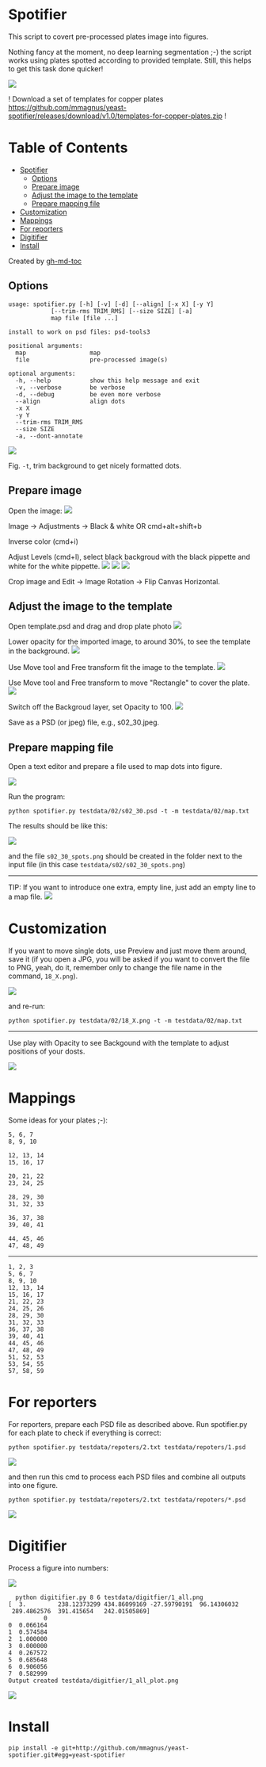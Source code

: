 # Spotifier

This script to covert pre-processed plates image into figures.

Nothing fancy at the moment, no deep learning segmentation ;-) the script works using plates spotted according to provided template. Still, this helps to get this task done quicker!

![](imgs/yWwr8DqnXT.gif)

! Download a set of templates for copper plates https://github.com/mmagnus/yeast-spotifier/releases/download/v1.0/templates-for-copper-plates.zip !

Table of Contents
=================

* [Spotifier](#spotifier)
  * [Options](#options)
  * [Prepare image](#prepare-image)
  * [Adjust the image to the template](#adjust-the-image-to-the-template)
  * [Prepare mapping file](#prepare-mapping-file)
* [Customization](#customization)
* [Mappings](#mappings)
* [For reporters](#for-reporters)
* [Digitifier](#digitifier)
* [Install](#install)

Created by [gh-md-toc](https://github.com/ekalinin/github-markdown-toc.go)

## Options

	usage: spotifier.py [-h] [-v] [-d] [--align] [-x X] [-y Y]
			    [--trim-rms TRIM_RMS] [--size SIZE] [-a]
			    map file [file ...]

	install to work on psd files: psd-tools3

	positional arguments:
	  map                  map
	  file                 pre-processed image(s)

	optional arguments:
	  -h, --help           show this help message and exit
	  -v, --verbose        be verbose
	  -d, --debug          be even more verbose
	  --align              align dots
	  -x X
	  -y Y
	  --trim-rms TRIM_RMS
	  --size SIZE
	  -a, --dont-annotate

![](imgs/jyvsjrgxpe.gif)

Fig. `-t`,  trim background to get nicely formatted dots.

## Prepare image
Open the image:
![](imgs/f1.jpeg)

Image -> Adjustments -> Black & white OR cmd+alt+shift+b

Inverse color (cmd+i) 

Adjust Levels (cmd+l), select black backgroud with the black pippette and white for the white pippette.
![](imgs/f2.jpeg)
![](imgs/f3.jpeg)
![](imgs/f4.jpeg)

Crop image and Edit -> Image Rotation -> Flip Canvas Horizontal.

## Adjust the image to the template
Open template.psd and drag and drop plate photo
![](imgs/f5.jpeg)

Lower opacity for the imported image, to around 30%, to see the template in the background.
![](imgs/f6.jpeg)

Use Move tool and Free transform fit the image to the template.
![](imgs/f7.jpeg)

Use Move tool and Free transform to move "Rectangle" to cover the plate.
![](imgs/f8.jpeg)

Switch off the Backgroud layer, set Opacity to 100.
![](imgs/f9.jpeg)

Save as a PSD (or jpeg) file, e.g., s02_30.jpeg.

## Prepare mapping file
Open a text editor and prepare a file used to map dots into figure. 

![](imgs/f10.jpeg)

Run the program:

    python spotifier.py testdata/02/s02_30.psd -t -m testdata/02/map.txt

The results should be like this:

![](imgs/f11.jpeg)

and the file `s02_30_spots.png` should be created in the folder next to the input file (in this case `testdata/s02/s02_30_spots.png`)

-------------------------------------------------------------------------------

TIP: If you want to introduce one extra, empty line, just add an empty line to a map file.
![](imgs/map_empty.jpeg)

# Customization

If you want to move single dots, use Preview and just move them around, save it (if you open a JPG, you will be asked if you want to convert the file to PNG, yeah, do it, remember only to change the file name in the command, `18_X.png`).

![](imgs/fix.jpeg)

and re-run:

	python spotifier.py testdata/02/18_X.png -t -m testdata/02/map.txt

-------------------------------------------------------------------------------

Use play with Opacity to see Backgound with the template to adjust positions of your dosts.

![](imgs/opacity.jpeg)

# Mappings
Some ideas for your plates ;-):

    5, 6, 7
    8, 9, 10

    12, 13, 14
    15, 16, 17

    20, 21, 22
    23, 24, 25

    28, 29, 30
    31, 32, 33

    36, 37, 38
    39, 40, 41

    44, 45, 46
    47, 48, 49
    
-------------------------------------------------------------------------------

    1, 2, 3
    5, 6, 7
    8, 9, 10
    12, 13, 14
    15, 16, 17
    21, 22, 23
    24, 25, 26
    28, 29, 30
    31, 32, 33
    36, 37, 38
    39, 40, 41
    44, 45, 46
    47, 48, 49
    51, 52, 53
    53, 54, 55
    57, 58, 59

# For reporters
For reporters, prepare each PSD file as described above. Run spotifier.py for each plate to check if everything is correct:

    python spotifier.py testdata/repoters/2.txt testdata/repoters/1.psd

![](imgs/reporter1.jpeg)

and then run this cmd to process each PSD files and combine all outputs into one figure.

    python spotifier.py testdata/repoters/2.txt testdata/repoters/*.psd

![](imgs/reporter2.jpeg)

# Digitifier
Process a figure into numbers:

![](imgs/1_all.jpeg)

      python digitifier.py 8 6 testdata/digitfier/1_all.png
    [  3.         238.12373299 434.86099169 -27.59790191  96.14306032
     289.4862576  391.415654   242.01505869]
              0
    0  0.066164
    1  0.574584
    2  1.000000
    3  0.000000
    4  0.267572
    5  0.685648
    6  0.906056
    7  0.582999
    Output created testdata/digitfier/1_all_plot.png

![](imgs/1_all_plot.png)
    
# Install

    pip install -e git+http://github.com/mmagnus/yeast-spotifier.git#egg=yeast-spotifier
